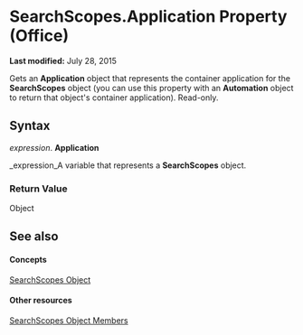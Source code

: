 
# SearchScopes.Application Property (Office)

 **Last modified:** July 28, 2015

Gets an  **Application** object that represents the container application for the **SearchScopes** object (you can use this property with an **Automation** object to return that object's container application). Read-only.

## Syntax

 _expression_. **Application**

 _expression_A variable that represents a  **SearchScopes** object.


### Return Value

Object


## See also


#### Concepts


 [SearchScopes Object](ec42a522-13f3-319b-9453-a5b78c61e74c.md)
#### Other resources


 [SearchScopes Object Members](2e4ad88b-25ba-02d1-b7ea-d850db076357.md)
